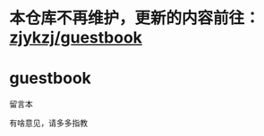 # 本仓库不再维护，更新的内容前往：[zjykzj/guestbook](https://github.com/zjykzj/guestbook.git)


# guestbook
留言本

有啥意见，请多多指教
